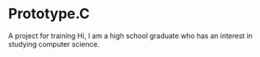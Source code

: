 # Prototype.C
A project for training 
Hi, I am a high school graduate who has an interest in studying computer science.
